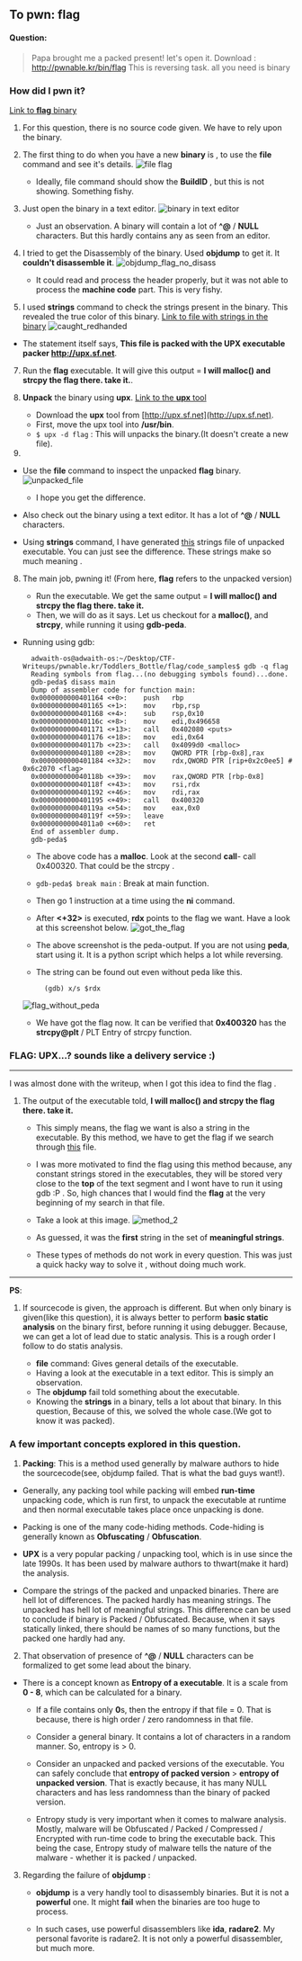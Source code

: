 ﻿## To pwn: flag

#### Question: 

>Papa brought me a packed present! let's open it.
>Download : http://pwnable.kr/bin/flag
>This is reversing task. all you need is binary


### How did I pwn it?
[Link to **flag** binary](./code_samples/flag)

1. For this question, there is no source code given. We have to rely upon the binary.

2. The first thing to do when you have a new **binary** is , to use the **file** command and see it's details. 
![file flag](./images/file_flag.png)

	* Ideally, file command should show the **BuildID** , but this is not showing. Something fishy.

3. Just open the binary in a text editor. 
![binary in text editor](./images/flag_texteditor.png)

	 * Just an observation. A binary will contain a lot of **^@** / **NULL** characters. But this hardly contains any as seen from an editor. 

4. I tried to get the Disassembly of the binary. Used **objdump** to get it. It **couldn't disassemble it**. 
![objdump_flag_no_disass](./images/objdump_flag_no_disass.png)
	
	* It could read and process the  header properly, but it was not able to process the **machine code** part. This is very fishy. 
	
5. I used **strings** command to check the strings present in the binary. This revealed the true color of this binary.
[Link to file with strings in the binary](./code_samples/flag.strings)
![caught_redhanded](./images/caught_redhanded.png)

* The statement itself says, **This file is packed with the UPX executable packer http://upx.sf.net**. 

7. Run the **flag** executable. It will give this output = **I will malloc() and strcpy the flag there. take it.**. 
	
8. **Unpack** the binary using **upx**.
[Link to the **upx** tool](./code_samples/upx)
	* Download the **upx** tool from [http://upx.sf.net](http://upx.sf.net).
	* First, move the upx tool into **/usr/bin**. 
	* `$ upx -d flag`	: This will unpacks the binary.(It doesn't create a new file).


9.  
* Use the **file** command to inspect the unpacked **flag** binary.
![unpacked_file](./images/file_unpacked_flag.png)
	* I hope you get the difference.

* Also check out the binary using a text editor. It has a lot of **^@** / **NULL** characters.

* Using **strings** command, I have generated [this](./code_samples/flag.unpacked.strings) strings file of unpacked executable.  You can just see the difference. These strings make so much meaning . 

8. The main job, pwning it! (From here, **flag** refers to the unpacked version)

	* Run the executable. We get the same output = **I will malloc() and strcpy the flag there. take it.**
	* Then, we will do as it says. Let us checkout for a **malloc()**, and **strcpy**, while running it using **gdb-peda**.
	
* Running using gdb: 

		adwaith-os@adwaith-os:~/Desktop/CTF-Writeups/pwnable.kr/Toddlers_Bottle/flag/code_samples$ gdb -q flag
		Reading symbols from flag...(no debugging symbols found)...done.
		gdb-peda$ disass main
		Dump of assembler code for function main:
		0x0000000000401164 <+0>:	push   rbp
		0x0000000000401165 <+1>:	mov    rbp,rsp
	    0x0000000000401168 <+4>:	sub    rsp,0x10
	    0x000000000040116c <+8>:	mov    edi,0x496658
	    0x0000000000401171 <+13>:	call   0x402080 <puts>
	    0x0000000000401176 <+18>:	mov    edi,0x64
	    0x000000000040117b <+23>:	call   0x4099d0 <malloc>
	    0x0000000000401180 <+28>:	mov    QWORD PTR [rbp-0x8],rax
	    0x0000000000401184 <+32>:	mov    rdx,QWORD PTR [rip+0x2c0ee5] # 0x6c2070 <flag>
	    0x000000000040118b <+39>:	mov    rax,QWORD PTR [rbp-0x8]
	    0x000000000040118f <+43>:	mov    rsi,rdx
	    0x0000000000401192 <+46>:	mov    rdi,rax
	    0x0000000000401195 <+49>:	call   0x400320
	    0x000000000040119a <+54>:	mov    eax,0x0
	    0x000000000040119f <+59>:	leave  
	    0x00000000004011a0 <+60>:	ret    
		End of assembler dump.
		gdb-peda$ 


	* The above code has a **malloc**. Look at the second **call**- call 0x400320. That could be the strcpy .
	
	* `gdb-peda$ break main`	: Break at main function.
	* Then go 1 instruction at a time using the **ni** command.
	* After **<+32>** is executed, **rdx** points to the flag we want. Have a look at this screenshot below.
	![got_the_flag](./images/got_the_flag.png)
	* The above screenshot is the peda-output. If you are not using **peda**, start using it. It is a python script which helps a lot while reversing. 
	* The string can be found out even without peda like this.
			
			(gdb) x/s $rdx
	![flag_without_peda](./images/flag_without_peda.png)
	
	* We have got the flag now. It can be verified that **0x400320** has the **strcpy@plt** / PLT Entry of strcpy function. 

### FLAG: UPX...? sounds like a delivery service :)
-----------
I was almost done with the writeup, when I got this idea to find the flag .

1. The output of the executable told, **I will malloc() and strcpy the flag there. take it.** 
	
	* This simply means, the flag we want is also a string in the executable. By this method, we have to get the flag if we search through [this](./code_samples/flag.unpacked.strings) file. 
	
	* I was more motivated to find the flag using this method because, any constant strings stored in the executables, they will be stored very close to the **top** of the text segment and I wont have to run it using gdb :P . So, high chances that I would find the **flag** at the very beginning of my search in that file.
	
	* Take a look at this image.
![method_2](./images/method_2.png)

	* As guessed,  it was the **first** string in the set of **meaningful strings**. 
	
	* These types of methods do not work in every question. This was just a quick hacky way to solve it , without doing much work.

--------------
**PS**: 

1.  If sourcecode is given, the approach is different. But when only binary is given(like this question), it is always better to perform **basic static analysis** on the binary first, before running it using debugger. Because, we can get a lot of lead due to static analysis. This is a rough order I follow to do statis analysis.

	* **file** command: Gives general details of the executable. 
	* Having a look at the executable in a text editor. This is simply an observation.
	* The **objdump** fail told something about the executable.
	* Knowing the **strings** in a binary, tells a lot about that binary. In this question, Because of this, we solved the whole case.(We got to know it was packed).

### A few important concepts explored in this question.

1. **Packing**: This is a method used generally by malware authors to hide the sourcecode(see, objdump failed. That is what the bad guys want!). 

*	Generally, any packing tool while packing will embed **run-time** unpacking code, which is run first, to unpack the executable at runtime and then normal executable takes place once unpacking is done.

* Packing is one of the many code-hiding methods. Code-hiding is generally known as **Obfuscating** / **Obfuscation**. 

* **UPX** is a very popular packing / unpacking tool, which is in use since the late 1990s. It has been used by malware authors to thwart(make it hard) the analysis.

* Compare the strings of the packed and unpacked binaries. There are hell lot of differences. The packed hardly has meaning strings. The unpacked has hell lot of meaningful strings. This difference can be used to conclude if binary is Packed / Obfuscated. Because, when it says statically linked, there should be names of so many functions, but the packed one hardly had any.

2. That observation of presence of **^@** / **NULL**  characters can be formalized to get some lead about the binary. 

* There is a concept known as **Entropy of a executable**. It is a scale from **0 - 8**, which can be calculated for a binary.
	
	* If a file contains only **0**s, then the entropy if that file = 0. That is because, there is high order / zero randomness in that file.
	
	* Consider a general binary. It contains a lot of characters in a random manner. So, entropy is > 0.
	
	* Consider an unpacked and packed versions of the executable. You can safely conclude that **entropy of packed version** > **entropy of unpacked version**. That is exactly because, it has many NULL characters and has less randomness than the binary of packed version.
	
	* Entropy study is very important when it comes to malware analysis. Mostly, malware will be Obfuscated / Packed / Compressed / Encrypted with run-time code to bring the executable back. This being the case, Entropy study of malware tells the nature of the malware - whether it is packed / unpacked.  

3. Regarding the failure of **objdump** : 

	* **objdump** is a very handly tool to disassembly binaries. But it is not a **powerful** one. It might **fail** when the binaries are too huge to process. 
	
	* In such cases, use powerful disassemblers like **ida**, **radare2**. My personal favorite is radare2. It is not only a powerful disassembler, but much more.


